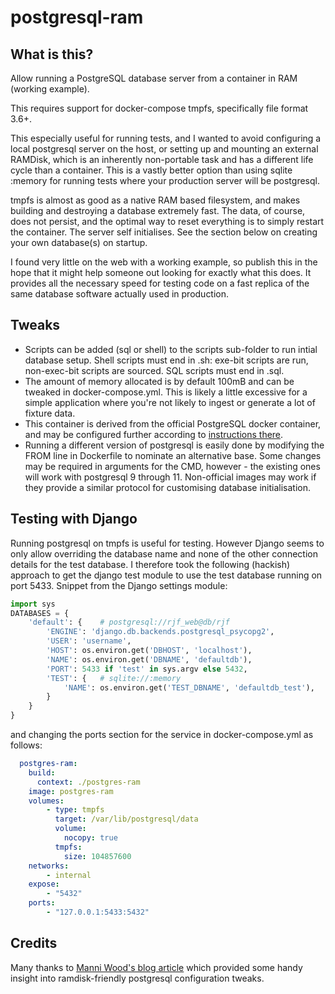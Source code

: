 # postgresql-ram
## What is this?
Allow running a PostgreSQL database server from a container in RAM (working example).

This requires support for docker-compose tmpfs, specifically file format 3.6+.

This especially useful for running tests, and I wanted to avoid configuring a local
postgresql server on the host, or setting up and mounting an external RAMDisk, which is an
inherently non-portable task and has a different life cycle than a container.
This is a vastly better option than using sqlite :memory for running tests where your
production server will be postgresql.

tmpfs is almost as good as a native RAM based filesystem, and makes building and destroying
a database extremely fast. The data, of course, does not persist, and the optimal way to
reset everything is to simply restart the container. The server self initialises. See
the section below on creating your own database(s) on startup.

I found very little on the web with a working example, so publish this in the hope that it
might help someone out looking for exactly what this does.
It provides all the necessary speed for testing code on a fast replica of the same database
software actually used in production.

## Tweaks
- Scripts can be added (sql or shell) to the scripts sub-folder to run intial database setup.
  Shell scripts must end in .sh: exe-bit scripts are run, non-exec-bit scripts are sourced.
  SQL scripts must end in .sql.
- The amount of memory allocated is by default 100mB and can be tweaked in docker-compose.yml.
  This is likely a little excessive for a simple application where you're not likely to ingest
  or generate a lot of fixture data.
- This container is derived from the official PostgreSQL docker container, and may be configured
  further according to [instructions there](https://hub.docker.com/_/postgres/).
- Running a different version of postgresql is easily done by modifying the FROM
  line in Dockerfile to nominate an alternative base.
  Some changes may be required in arguments for the CMD, however - the existing ones will
  work with postgresql 9 through 11. Non-official images may work if they provide a similar
  protocol for customising database initialisation.

## Testing with Django
Running postgresql on tmpfs is useful for testing.
However Django seems to only allow overriding the database name and none of the other connection
details for the test database.
I therefore took the following (hackish) approach to get the django test module to
use the test database running on port 5433.
Snippet from the Django settings module:
```python
import sys
DATABASES = {
    'default': {    # postgresql://rjf_web@db/rjf
        'ENGINE': 'django.db.backends.postgresql_psycopg2',
        'USER': 'username',
        'HOST': os.environ.get('DBHOST', 'localhost'),
        'NAME': os.environ.get('DBNAME', 'defaultdb'),
        'PORT': 5433 if 'test' in sys.argv else 5432,
        'TEST': {   # sqlite://:memory
            'NAME': os.environ.get('TEST_DBNAME', 'defaultdb_test'),
        }
    }
}
```
and changing the ports section for the service in docker-compose.yml as follows:
```yaml
  postgres-ram:
    build:
      context: ./postgres-ram
    image: postgres-ram
    volumes:
        - type: tmpfs
          target: /var/lib/postgresql/data
          volume:
            nocopy: true
          tmpfs:
            size: 104857600
    networks:
        - internal
    expose:
        - "5432"
    ports:
        - "127.0.0.1:5433:5432"
```

## Credits
Many thanks to [Manni Wood's blog article](https://www.manniwood.com/postgresql_94_in_ram/index.html)
which provided some handy insight into ramdisk-friendly postgresql configuration tweaks.

